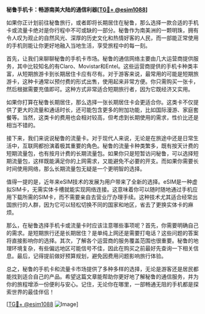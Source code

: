 **秘鲁手机卡：畅游南美大陆的通信利器[[TG💪+ @esim1088](https://t.me/s/esim1088)]**

如果你正计划前往秘鲁旅行，或者即将长期居住在秘鲁，那么选择一款合适的手机卡或流量卡绝对是你行程中不可或缺的一部分。秘鲁作为南美洲的一颗明珠，拥有令人叹为观止的自然风光、深厚的历史文化和热情好客的人民，而一部能正常使用的手机则能让你更好地融入当地生活，享受旅程中的每一刻。

首先，让我们来聊聊秘鲁的手机卡市场。秘鲁的通信网络主要由几大运营商提供服务，其中比较知名的有Claro、Movistar和Entel。这些运营商提供的手机卡种类丰富，从短期旅游卡到长期居住卡应有尽有。对于游客来说，最常用的可能是短期旅游卡，这种卡通常以预付费的形式出售，使用起来非常方便。你只需购买一张卡，然后根据需要充值即可。这种方式非常适合短期旅行者，因为它既经济又实用。

如果你打算在秘鲁长期居住，那么选择一张长期居住卡会更适合你。这类卡不仅提供了更大的流量和通话时长，还可能包含更多的附加功能，比如国际漫游、家庭套餐等。当然，这类卡的费用也会相对较高，但考虑到长期使用的需求，性价比还是相当不错的。

接下来，我们来说说秘鲁的流量卡。对于现代人来说，无论是在旅途中还是日常生活中，互联网都扮演着极其重要的角色。秘鲁的流量卡种类繁多，既有按天计费的短期流量包，也有按月计费的长期流量包。如果你只是短暂访问秘鲁，可以选择短期流量包，这样既能满足你的上网需求，又能避免不必要的开支。而如果你需要长时间使用网络，那么长期流量包无疑是一个更明智的选择。

值得一提的是，近年来eSIM技术的发展为用户带来了全新的选择。eSIM是一种虚拟SIM卡，无需实体卡槽就能实现网络连接。这意味着你可以随时随地通过手机应用下载所需的SIM卡，而不需要亲自去营业厅办理手续。这种技术尤其适合经常出国旅行的人群，因为它可以轻松切换不同的国家和地区，省去了更换实体卡的麻烦。

那么，在秘鲁选择手机卡或流量卡时应该注意哪些事项呢？首先，你需要明确自己的需求。是短期旅行还是长期居住？是单纯上网还是需要打电话？这些问题的答案将直接影响你的选择。其次，了解各个运营商的服务覆盖范围也很重要。秘鲁的地理环境复杂，有些偏远地区可能信号不佳，因此在购买之前最好先查询一下相关信息。最后，记得提前做好预算规划，避免因费用问题影响旅行体验。

总之，秘鲁的手机卡和流量卡市场提供了多种多样的选择，无论是游客还是居民都能找到适合自己的产品。希望这篇文章能帮助你更好地了解秘鲁的通信服务，并为你的旅程增添一份便利与安心。记住，无论你在哪里，一部畅通无阻的手机都是探索世界的最佳伴侣！

[[TG💪+ @esim1088](https://t.me/s/esim1088) ![Image](https://i.postimg.cc/4NQfJmqS/Snipaste-2025-05-13-00-14-12.png)]